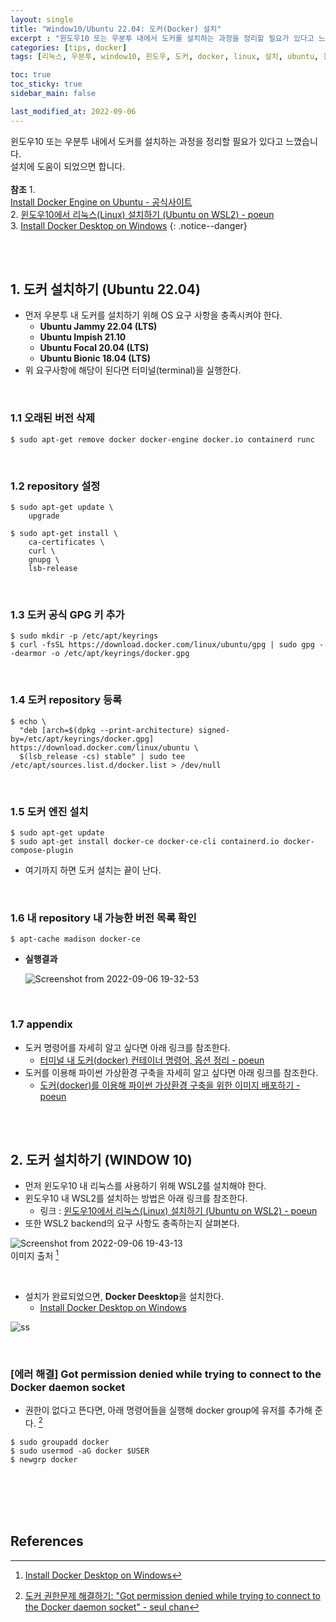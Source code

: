 ```yaml
---
layout: single
title: "Window10/Ubuntu 22.04: 도커(Docker) 설치"
excerpt : "윈도우10 또는 우분투 내에서 도커를 설치하는 과정을 정리할 필요가 있다고 느꼈습니다. 설치에 도움이 되었으면 합니다."
categories: [tips, docker]
tags: [리눅스, 우분투, window10, 윈도우, 도커, docker, linux, 설치, ubuntu, 윈도우10, wsl2, docker desktop, 사용법]

toc: true
toc_sticky: true
sidebar_main: false

last_modified_at: 2022-09-06
---
```


윈도우10 또는 우분투 내에서 도커를 설치하는 과정을 정리할 필요가 있다고 느꼈습니다. <br> 설치에 도움이 되었으면 합니다. <br><br> **참조** 1. <br> [Install Docker Engine on Ubuntu - 공식사이트](https://docs.docker.com/engine/install/ubuntu/#install-using-the-repository) <br> 2. [윈도우10에서 리눅스(Linux) 설치하기 (Ubuntu on WSL2) - poeun](https://ingu627.github.io/tips/install_ubuntu/) <br> 3. [Install Docker Desktop on Windows](https://docs.docker.com/desktop/install/windows-install/)
{: .notice--danger} 

<br>
<br>

## 1. 도커 설치하기 (Ubuntu 22.04)

- 먼저 우분투 내 도커를 설치하기 위해 OS 요구 사항을 충족시켜야 한다.
  - **Ubuntu Jammy 22.04 (LTS)**
  - **Ubuntu Impish 21.10**
  - **Ubuntu Focal 20.04 (LTS)**
  - **Ubuntu Bionic 18.04 (LTS)**
- 위 요구사항에 해당이 된다면 터미널(terminal)을 실행한다.

<br>

### 1.1 오래된 버전 삭제

```shell
$ sudo apt-get remove docker docker-engine docker.io containerd runc
```

<br>

### 1.2 repository 설정

```shell
$ sudo apt-get update \
    upgrade

$ sudo apt-get install \
    ca-certificates \
    curl \
    gnupg \
    lsb-release
```

<br>

### 1.3 도커 공식 GPG 키 추가

```shell
$ sudo mkdir -p /etc/apt/keyrings
$ curl -fsSL https://download.docker.com/linux/ubuntu/gpg | sudo gpg --dearmor -o /etc/apt/keyrings/docker.gpg
```

<br>

### 1.4 도커 repository 등록

```shell
$ echo \
  "deb [arch=$(dpkg --print-architecture) signed-by=/etc/apt/keyrings/docker.gpg] https://download.docker.com/linux/ubuntu \
  $(lsb_release -cs) stable" | sudo tee /etc/apt/sources.list.d/docker.list > /dev/null
```

<br>

### 1.5 도커 엔진 설치

```shell
$ sudo apt-get update
$ sudo apt-get install docker-ce docker-ce-cli containerd.io docker-compose-plugin
```

- 여기까지 하면 도커 설치는 끝이 난다.

<br>

### 1.6 내 repository 내 가능한 버전 목록 확인

```shell
$ apt-cache madison docker-ce
```

- **실행결과**

    ![Screenshot from 2022-09-06 19-32-53](https://user-images.githubusercontent.com/78655692/188613643-bc66f127-8d29-4cd6-9e14-b11652dbbe9b.png)

<br>

### 1.7 appendix

- 도커 명령어를 자세히 알고 싶다면 아래 링크를 참조한다.
  - [터미널 내 도커(docker) 컨테이너 명령어, 옵션 정리 - poeun](https://ingu627.github.io/docker/docker_command/)
- 도커를 이용해 파이썬 가상환경 구축을 자세히 알고 싶다면 아래 링크를 참조한다.
  - [도커(docker)를 이용해 파이썬 가상환경 구축을 위한 이미지 배포하기 - poeun](https://ingu627.github.io/docker/docker_overview_venv/)

<br>
<br>

## 2. 도커 설치하기 (WINDOW 10)

- 먼저 윈도우10 내 리눅스를 사용하기 위해 WSL2를 설치해야 한다.
- 윈도우10 내 WSL2를 설치하는 방법은 아래 링크를 참조한다.
  - 링크 : [윈도우10에서 리눅스(Linux) 설치하기 (Ubuntu on WSL2) - poeun](https://ingu627.github.io/tips/install_ubuntu/)
- 또한 WSL2 backend의 요구 사항도 충족하는지 살펴본다.

![Screenshot from 2022-09-06 19-43-13](https://user-images.githubusercontent.com/78655692/188615539-4843b1ea-eb24-40d6-ad4d-51283a1a49fa.png) <br> 이미지 출처 [^1]


<br>

- 설치가 완료되었으면, **Docker Deesktop**을 설치한다.
  - [Install Docker Desktop on Windows](https://docs.docker.com/desktop/install/windows-install/)

![ss](https://user-images.githubusercontent.com/78655692/188615378-13cd3547-23e6-4cb0-ad04-630af651e859.png)

<br>

### [에러 해결] Got permission denied while trying to connect to the Docker daemon socket

- 권한이 없다고 뜬다면, 아래 명령어들을 실행해 docker group에 유저를 추가해 준다. [^2]

```shell
$ sudo groupadd docker
$ sudo usermod -aG docker $USER
$ newgrp docker
```


<br>
<br>
<br>
<br>

## References

[^1]: [Install Docker Desktop on Windows](https://docs.docker.com/desktop/install/windows-install/)
[^2]: [도커 권한문제 해결하기: "Got permission denied while trying to connect to the Docker daemon socket" - seul chan](https://seulcode.tistory.com/557)